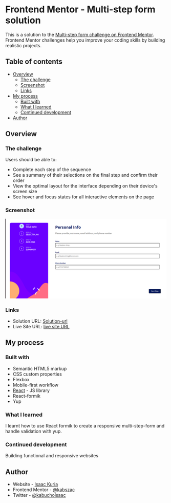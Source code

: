 # Frontend Mentor - Multi-step form solution

This is a solution to the [Multi-step form challenge on Frontend Mentor](https://www.frontendmentor.io/challenges/multistep-form-YVAnSdqQBJ). Frontend Mentor challenges help you improve your coding skills by building realistic projects.

## Table of contents

- [Overview](#overview)
  - [The challenge](#the-challenge)
  - [Screenshot](#screenshot)
  - [Links](#links)
- [My process](#my-process)
  - [Built with](#built-with)
  - [What I learned](#what-i-learned)
  - [Continued development](#continued-development)
- [Author](#author)

## Overview

### The challenge

Users should be able to:

- Complete each step of the sequence
- See a summary of their selections on the final step and confirm their order
- View the optimal layout for the interface depending on their device's screen size
- See hover and focus states for all interactive elements on the page

### Screenshot

![Screenshot](./src/images/screenshot.png)

### Links

- Solution URL: [Solution-url](https://github.com/kabszac/multi-step-form)
- Live Site URL: [live site URL ](https://kabszac.github.io/multi-step-form/)

## My process

### Built with

- Semantic HTML5 markup
- CSS custom properties
- Flexbox
- Mobile-first workflow
- [React](https://reactjs.org/) - JS library
- React-formik
- Yup

### What I learned

I learnt how to use React formik to create a responsive multi-step-form and handle validation with yup.

### Continued development

Building functional and responsive websites

## Author

- Website - [Isaac Kuria](https://kabszac.github.io/)
- Frontend Mentor - [@kabszac](https://www.frontendmentor.io/profile/kabszac)
- Twitter - [@kabuchoisaac](https://www.twitter.com/kabuchoisaac)
